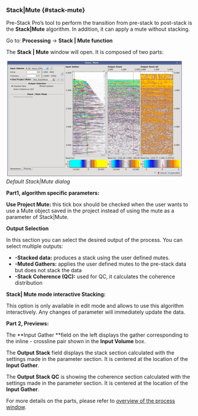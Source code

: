 ### Stack|Mute {#stack-mute}

Pre-Stack Pro’s tool to perform the transition from pre-stack to post-stack is the **Stack|Mute** algorithm. In addition, it can apply a mute without stacking.

Go to: **Processing** → **Stack | Mute function**

The **Stack | Mute** window will open. It is composed of two parts:
<br />

![](/assets/004_Processing.PNG)
_Default Stack|Mute dialog_
<br />


**Part1, algorithm specific parameters:**

**Use Project Mute:** this tick box should be checked when the user wants to use a Mute object saved in the project instead of using the mute as a parameter of Stack|Mute.

**Output Selection**

In this section you can select the desired output of the process. You can select multiple outputs: 

* **-Stacked data:** produces a stack using the user defined mutes.
* **-Muted Gathers:** applies the user defined mutes to the pre-stack data but does not stack the data
* **-Stack Coherence (QC):** used for QC, it calculates the coherence distribution


**Stack| Mute mode interactive Stacking:**

This option is only available in edit mode and allows to use this algorithm interactively. Any changes of parameter will immediately update the data. 

**Part 2, Previews:**

The **Input Gather **field on the left displays the gather corresponding to the inline - crossline pair shown in the **Input Volume** box.

The **Output Stack** field displays the stack section calculated with the settings made in the parameter section. It is centered at the location of the **Input Gather**.

The **Output Stack QC** is showing the coherence section calculated with the settings made in the parameter section. It is centered at the location of the **Input Gather**.

For more details on the parts, please refer to [overview of the process window](/algorithm_documentation/overview_of_the_process_window/README.md).